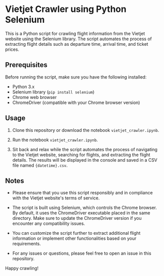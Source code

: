 # Vietjet Crawler using Python Selenium

This is a Python script for crawling flight information from the Vietjet website using the Selenium library. The script automates the process of extracting flight details such as departure time, arrival time, and ticket prices.

## Prerequisites

Before running the script, make sure you have the following installed:

- Python 3.x
- Selenium library (`pip install selenium`)
- Chrome web browser
- ChromeDriver (compatible with your Chrome browser version)

## Usage

1. Clone this repository or download the notebook `vietjet_crawler.ipynb`.

2. Run the notebook `vietjet_crawler.ipynb`.

3. Sit back and relax while the script automates the process of navigating to the Vietjet website, searching for flights, and extracting the flight details. The results will be displayed in the console and saved in a CSV file named `{datetime}.csv`.

## Notes

- Please ensure that you use this script responsibly and in compliance with the Vietjet website's terms of service.

- The script is built using Selenium, which controls the Chrome browser. By default, it uses the ChromeDriver executable placed in the same directory. Make sure to update the ChromeDriver version if you encounter any compatibility issues.

- You can customize the script further to extract additional flight information or implement other functionalities based on your requirements.

- For any issues or questions, please feel free to open an issue in this repository.

Happy crawling!
